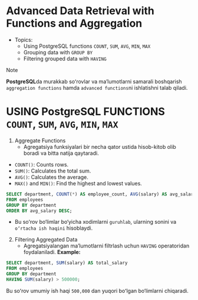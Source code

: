 # Advanced Data Retrieval with Functions and Aggregation

- Topics:
  - Using PostgreSQL functions `COUNT`, `SUM`, `AVG`, `MIN`, `MAX`
  - Grouping data with `GROUP BY`
  - Filtering grouped data with `HAVING`

> [!NOTE]
> **PostgreSQL**da murakkab soʻrovlar va maʼlumotlarni samarali boshqarish `aggregation functions` hamda `advanced functions`ni ishlatishni talab qiladi.


# USING PostgreSQL FUNCTIONS `COUNT`, `SUM`, `AVG`, `MIN`, `MAX`

1. Aggregate Functions
    - Agregatsiya funksiyalari bir necha qator ustida hisob-kitob olib boradi va bitta natija qaytaradi.

- `COUNT()`: Counts rows.
- `SUM()`: Calculates the total sum.
- `AVG()`: Calculates the average.
- `MAX()` and `MIN()`: Find the highest and lowest values.

```sql
SELECT department, COUNT(*) AS employee_count, AVG(salary) AS avg_salary
FROM employees
GROUP BY department
ORDER BY avg_salary DESC;
```
- Bu soʻrov bo‘limlar bo‘yicha xodimlarni `guruhlab`, ularning sonini va `o‘rtacha ish haqini` hisoblaydi.

2. Filtering Aggregated Data
   - Agregatsiyalangan maʼlumotlarni filtrlash uchun `HAVING` operatoridan foydalaniladi.
**Example:**

```sql
SELECT department, SUM(salary) AS total_salary
FROM employees
GROUP BY department
HAVING SUM(salary) > 500000;
```
Bu soʻrov umumiy ish haqi `500,000` dan yuqori boʻlgan bo‘limlarni chiqaradi.





